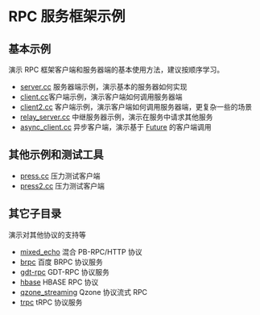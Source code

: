 # RPC 服务框架示例

## 基本示例

演示 RPC 框架客户端和服务器端的基本使用方法，建议按顺序学习。

- [server.cc](server.cc) 服务器端示例，演示基本的服务器如何实现
- [client.cc](client.cc)客户端示例，演示客户端如何调用服务器端
- [client2.cc](client2.cc) 客户端示例，演示客户端如何调用服务器端，更复杂一些的场景
- [relay_server.cc](relay_server.cc) 中继服务器示例，演示在服务中请求其他服务
- [async_client.cc](async_client.cc) 异步客户端，演示基于 [Future](../../doc/future.md) 的客户端调用

## 其他示例和测试工具

- [press.cc](press.cc) 压力测试客户端
- [press2.cc](press2.cc) 压力测试客户端

## 其它子目录

演示对其他协议的支持等

- [mixed_echo](mixed_echo) 混合 PB-RPC/HTTP 协议
- [brpc](brpc) 百度 BRPC 协议服务
- [gdt-rpc](gdt-rpc) GDT-RPC 协议服务
- [hbase](hbase) HBASE RPC 协议
- [qzone_streaming](qzone_streaming) Qzone 协议流式 RPC
- [trpc](trpc) tRPC 协议服务

